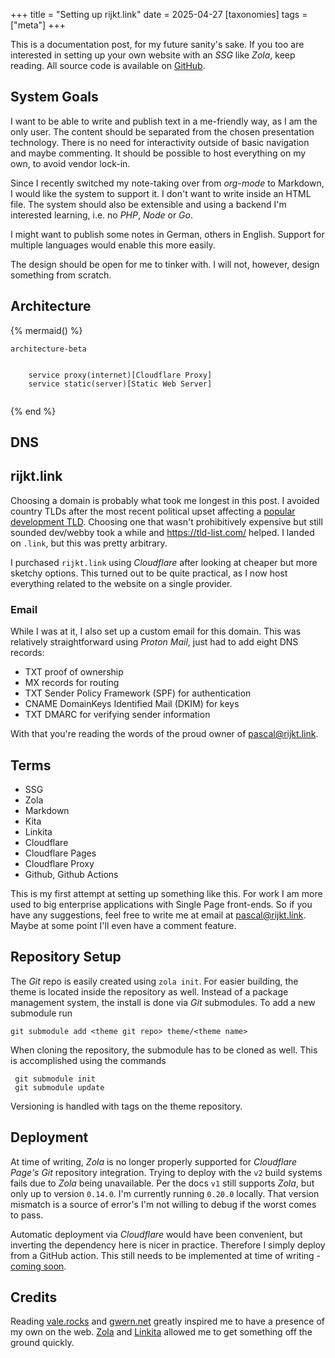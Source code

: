 
+++
title = "Setting up rijkt.link"
date = 2025-04-27
[taxonomies]
tags = ["meta"]
+++

This is a documentation post, for my future sanity's sake. If you too are interested in setting up your own website with an *SSG* like *Zola*, keep reading.  <!-- more --> All source code is available on [GitHub](https://github.com/rijkt/rijkt.link). 

## System Goals

I want to be able to write and publish text in a me-friendly way, as I am the only user. The content should be separated from the chosen presentation technology. There is no need for interactivity outside of basic navigation and maybe commenting. It should be possible to host everything on my own, to avoid vendor lock-in.

Since I recently switched my note-taking over from *org-mode* to Markdown, I would like the system to support it. I don't want to write inside an HTML file. The system should also be extensible and using a backend I'm interested learning, i.e. no *PHP*, *Node* or *Go*. 

I might want to publish some notes in German, others in English. Support for multiple languages would enable this more easily.

The design should be open for me to tinker with. I will not, however, design something from scratch. 

## Architecture

{% mermaid() %}
```mermaid
architecture-beta


    service proxy(internet)[Cloudflare Proxy] 
    service static(server)[Static Web Server]


```
{% end %}

## DNS

## rijkt.link

Choosing a domain is probably what took me longest in this post. I avoided country TLDs after the most recent political upset affecting a [popular development TLD](https://en.wikipedia.org/wiki/.io#Possible_phasing_out). Choosing one that wasn't prohibitively expensive but still sounded dev/webby took a while and https://tld-list.com/ helped. I landed on `.link`, but this was pretty arbitrary.

I purchased `rijkt.link` using *Cloudflare* after looking at cheaper but more sketchy options. This turned out to be quite practical, as I now host everything related to the website on a single provider.
### Email

While I was at it, I also set up a custom email for this domain. This was relatively straightforward using *Proton Mail*, just had to add eight DNS records:
- TXT proof of ownership
- MX records for routing
- TXT Sender Policy Framework (SPF) for authentication
- CNAME DomainKeys Identified Mail (DKIM) for keys
-  TXT DMARC for verifying sender information

With that you're reading the words of the proud owner of [pascal@rijkt.link](mailto:pascal@rijkt.link).

## Terms
- SSG
- Zola
- Markdown
- Kita
- Linkita
- Cloudflare
- Cloudflare Pages
- Cloudflare Proxy
- Github, Github Actions



This is my first attempt at setting up something like this. For work I am more used to big enterprise applications with Single Page front-ends. So if you have any suggestions, feel free to write me at email at [pascal@rijkt.link](mailto:pascal@rijkt.link). Maybe at some point I'll even have a comment feature.

## Repository Setup

The *Git* repo is easily created using `zola init`. For easier building, the theme is located inside the repository as well. Instead of a package management system, the install is done via *Git* submodules. To add a new submodule run 

```
git submodule add <theme git repo> theme/<theme name>
```

When cloning the repository, the submodule has to be cloned as well. This is accomplished using the commands
```
 git submodule init
 git submodule update 
```
Versioning is handled with tags on the theme repository.
## Deployment
At time of writing, *Zola* is no longer properly supported for *Cloudflare Page's* *Git* repository integration. Trying to deploy with the `v2` build systems fails due to *Zola* being unavailable. Per the docs `v1` still supports *Zola*, but only up to version `0.14.0`. I'm currently running `0.20.0` locally. That version mismatch is a source of error's I'm not willing to debug if the worst comes to pass.

Automatic deployment via *Cloudflare* would have been convenient, but inverting the dependency here is nicer in practice. Therefore I simply deploy from a GitHub action. This still needs to be implemented at time of writing - [coming soon](https://github.com/rijkt/rijkt.link/issues/3).
## Credits

Reading [vale.rocks](https://vale.rocks/) and [gwern.net](https://gwern.net/) greatly inspired me to have a presence of my own on the web. [Zola](https://www.getzola.org/) and [Linkita](https://codeberg.org/salif/linkita) allowed me to get something off the ground quickly.